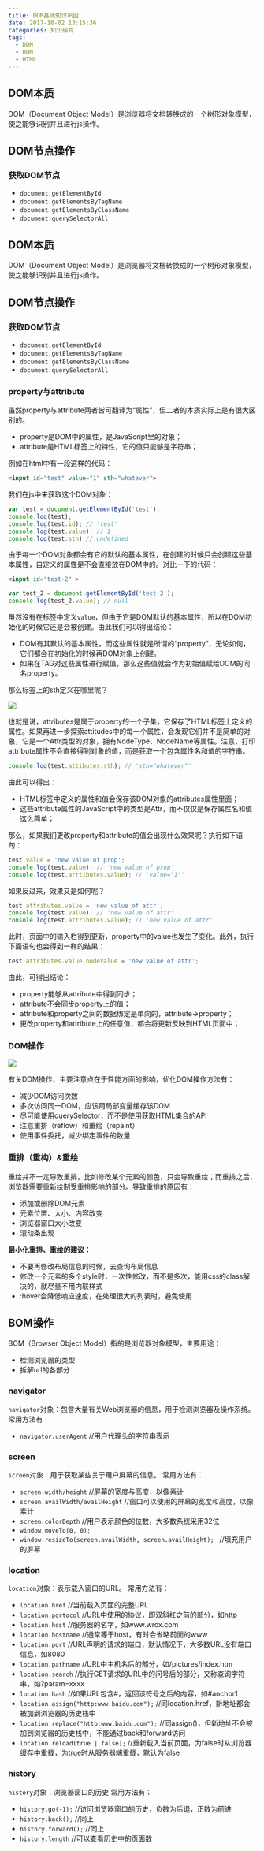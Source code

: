 ```yaml
---
title: DOM基础知识巩固
date: 2017-10-02 13:15:36
categories: 知识碎片
tags: 
  - DOM
  - BOM
  - HTML
---
```

## DOM本质
DOM（Document Object Model）是浏览器将文档转换成的一个树形对象模型，使之能够识别并且进行js操作。

## DOM节点操作

### 获取DOM节点

* `document.getElementById`
* `document.getElementsByTagName`
* `document.getElementsByClassName`
* `document.querySelectorAll`

<!-- more -->

## DOM本质
DOM（Document Object Model）是浏览器将文档转换成的一个树形对象模型，使之能够识别并且进行js操作。

## DOM节点操作

### 获取DOM节点

* `document.getElementById`
* `document.getElementsByTagName`
* `document.getElementsByClassName`
* `document.querySelectorAll`

### property与attribute

虽然property与attribute两者皆可翻译为“属性”，但二者的本质实际上是有很大区别的。

* property是DOM中的属性，是JavaScript里的对象；
* attribute是HTML标签上的特性，它的值只能够是字符串；

例如在html中有一段这样的代码：
```html
<input id="test" value="1" sth="whatever">
```
我们在js中来获取这个DOM对象：
```javascript
var test = document.getElementById('test');
console.log(test);
console.log(test.id); // 'test'
console.log(test.value); // 1
console.log(test.sth) // undefined
```
由于每一个DOM对象都会有它的默认的基本属性，在创建的时候只会创建这些基本属性，自定义的属性是不会直接放在DOM中的。对比一下的代码：
```html
<input id="test-2" >
```
```javascript
var test_2 = document.getElementById('test-2');
console.log(test_2.value); // null
```
虽然没有在标签中定义`value`，但由于它是DOM默认的基本属性，所以在DOM初始化的时候它还是会被创建。由此我们可以得出结论：

* DOM有其默认的基本属性，而这些属性就是所谓的“property”，无论如何，它们都会在初始化的时候再DOM对象上创建。
* 如果在TAG对这些属性进行赋值，那么这些值就会作为初始值赋给DOM的同名property。

那么标签上的sth定义在哪里呢？

![](https://github.com/Yx1aoq1/Yx1aoq1.github.io/raw/master/images/dom-1.png)

也就是说，attributes是属于property的一个子集，它保存了HTML标签上定义的属性。如果再进一步探索attitudes中的每一个属性，会发现它们并不是简单的对象，它是一个Attr类型的对象，拥有NodeType、NodeName等属性。注意，打印attribute属性不会直接得到对象的值，而是获取一个包含属性名和值的字符串。
```javascript
console.log(test.attibutes.sth); // 'sth="whatever"'
```
由此可以得出：

* HTML标签中定义的属性和值会保存该DOM对象的attributes属性里面；
* 这些attribute属性的JavaScript中的类型是Attr，而不仅仅是保存属性名和值这么简单；

那么，如果我们更改property和attribute的值会出现什么效果呢？执行如下语句：
```javascript
test.value = 'new value of prop';
console.log(test.value); // 'new value of prop'
console.log(test.arrtibutes.value); // 'value="1"'
```
如果反过来，效果又是如何呢？
```javascript
test.attributes.value = 'new value of attr';
console.log(test.value); // 'new value of attr'
console.log(test.attributes.value); // 'new value of attr'
```
此时，页面中的输入栏得到更新，property中的value也发生了变化。此外，执行下面语句也会得到一样的结果：
```javascript
test.attributes.value.nodeValue = 'new value of attr';
```
由此，可得出结论：

* property能够从attribute中得到同步；
* attribute不会同步property上的值；
* attribute和property之间的数据绑定是单向的，attribute->property；
* 更改property和attribute上的任意值，都会将更新反映到HTML页面中；

### DOM操作

![](https://github.com/Yx1aoq1/Yx1aoq1.github.io/raw/master/images/dom-2.png)

有关DOM操作，主要注意点在于性能方面的影响，优化DOM操作方法有：
* 减少DOM访问次数
* 多次访问同一DOM，应该用局部变量缓存该DOM
* 尽可能使用querySelector，而不是使用获取HTML集合的API
* 注意重排（reflow）和重绘（repaint）
* 使用事件委托，减少绑定事件的数量

### 重排（重构）&重绘

重绘并不一定导致重排，比如修改某个元素的颜色，只会导致重绘；而重排之后，浏览器需要重新绘制受重排影响的部分。导致重排的原因有：

* 添加或删除DOM元素
* 元素位置、大小、内容改变
* 浏览器窗口大小改变
* 滚动条出现

**最小化重排、重绘的建议：**

* 不要再修改布局信息的时候，去查询布局信息
* 修改一个元素的多个style时，一次性修改，而不是多次，能用css的class解决的，就尽量不用内联样式
* :hover会降低响应速度，在处理很大的列表时，避免使用

## BOM操作
BOM（Browser Object Model）指的是浏览器对象模型，主要用途：
* 检测浏览器的类型
* 拆解url的各部分

### navigator

`navigator`对象：包含大量有关Web浏览器的信息，用于检测浏览器及操作系统。
常用方法有：
* `navigator.userAgent` //用户代理头的字符串表示

### screen

`screen`对象：用于获取某些关于用户屏幕的信息。
常用方法有：
* `screen.width/height` //屏幕的宽度与高度，以像素计 
* `screen.availWidth/availHeight` //窗口可以使用的屏幕的宽度和高度，以像素计 
* `screen.colorDepth` //用户表示颜色的位数，大多数系统采用32位 
* `window.moveTo(0, 0); `
* `window.resizeTo(screen.availWidth, screen.availHeight); ` //填充用户的屏幕

### location

`location`对象：表示载入窗口的URL。
常用方法有：
* `location.href` //当前载入页面的完整URL
* `location.portocol` //URL中使用的协议，即双斜杠之前的部分，如http
* `location.host` //服务器的名字，如www.wrox.com
* `location.hostname` //通常等于host，有时会省略前面的www
* `location.port` //URL声明的请求的端口，默认情况下，大多数URL没有端口信息，如8080
* `location.pathname` //URL中主机名后的部分，如/pictures/index.htm
* `location.search` //执行GET请求的URL中的问号后的部分，又称查询字符串，如?param=xxxx
* `location.hash` //如果URL包含#，返回该符号之后的内容，如#anchor1
* `location.assign("http:www.baidu.com");` //同location.href，新地址都会被加到浏览器的历史栈中
* `location.replace("http:www.baidu.com");` //同assign()，但新地址不会被加到浏览器的历史栈中，不能通过back和forward访问
* `location.reload(true | false);` //重新载入当前页面，为false时从浏览器缓存中重载，为true时从服务器端重载，默认为false

### history

`history`对象：浏览器窗口的历史
常用方法有：
* `history.go(-1);` //访问浏览器窗口的历史，负数为后退，正数为前进
* `history.back();` //同上
* `history.forward();` //同上
* `history.length` //可以查看历史中的页面数

